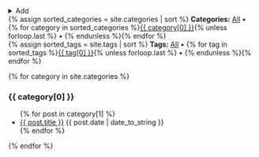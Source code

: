 ---
---
<details>
  <summary>Add</summary>
  <script>
    function editor(){
      const category = document.getElementById('category').value.toLowerCase().replace(/[^a-zA-Z0-9]+/g,'-');
      const date = "{{ site.time | date: '%Y-%m-%d-' }}";
      const title = document.getElementById('title').value.toLowerCase().replace(/[^a-zA-Z0-9]+/g,'-');
      const tags = document.getElementById('tags').value;
      const url='{{ site.github.repository_url }}/new/main?filename=' + category + '/_posts/' + date + title + '.md&value=---%0Atags:%20[' + tags + ']%0A---%0A';
      location = url;
      return true
    };
  </script>
  <input id=title placeholder=Title required>
  <input id=category placeholder=Category required>
  <input id=tags placeholder=Tags>
  <button onclick='editor()'>Editor</button>
</details>
<script>
  const cat_links = document.querySelectorAll('.categories a');
  const tag_links = document.querySelectorAll('.tags a');
  tag_links.forEach(link => {
    link.onclick = function serve(e) {
      e.preventDefault();
      console.log(e);
    }
  });
  tag_links.forEach(link => {
    link.onclick = function serve(e) {
      e.preventDefault();
      console.log(e);
    }
  });
</script>  

<div class='categories'>{% assign sorted_categories = site.categories | sort %}
  <strong>Categories:</strong> <a href='#'>All</a> • {% for category in sorted_categories %}<a href='#'>{{ category[0] }}</a>{% unless forloop.last %} • {% endunless %}{% endfor %}
</div>  

<div class='tags'>{% assign sorted_tags = site.tags | sort %}
  <strong>Tags:</strong> <a href='#'>All</a> • {% for tag in sorted_tags %}<a href='#'>{{ tag[0] }}</a>{% unless forloop.last %} • {% endunless %}{% endfor %}
</div>

{% for category in site.categories %}<div category='{{ category[0] }}'><h3>{{ category[0] }}</h3><ul>
{% for post in category[1] %}<li tags='{{ post.tags | join: " " }}'> <a href='{{ post.url | absolute_url }}'>{{ post.title }}</a> {{ post.date | date_to_string }}</li>
{% endfor %}</ul></div>
{% endfor %}
